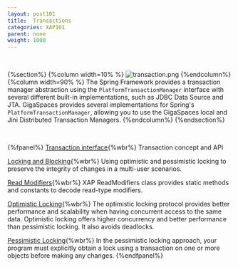 ```yaml
---
layout: post101
title:  Transactions
categories: XAP101
parent: none
weight: 1000
---
```



<br>

{%section%}
{%column width=10% %}
![transaction.png](/attachment_files/subject/transaction.png)
{%endcolumn%}
{%column width=90% %}
The Spring Framework provides a transaction manager abstraction using the `PlatformTransactionManager` interface with several different built-in implementations, such as JDBC Data Source and JTA. GigaSpaces provides several implementations for Spring's `PlatformTransactionManager`, allowing you to use the GigaSpaces local and Jini Distributed Transaction Managers.
{%endcolumn%}
{%endsection%}

<br>

{%fpanel%}
[Transaction interface](./transaction-management.html){%wbr%}
Transaction concept and API

[Locking and Blocking](./transaction-locking-and-blocking.html){%wbr%}
Using optimistic and pessimistic locking to preserve the integrity of changes in a multi-user scenarios.

[Read Modifiers](./transaction-read-modifiers.html){%wbr%}
XAP ReadModifiers class provides static methods and constants to decode read-type modifiers.

[Optimistic Locking](./transaction-optimistic-locking.html){%wbr%}
The optimistic locking protocol provides better performance and scalability when having concurrent access to the same data. Optimistic locking offers higher concurrency and better performance than pessimistic locking. It also avoids deadlocks.

[Pessimistic Locking](./transaction-pessimistic-locking.html){%wbr%}
In the pessimistic locking approach, your program must explicitly obtain a lock using a transaction on one or more objects before making any changes.
{%endfpanel%}